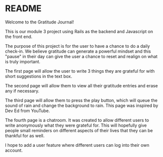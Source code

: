 # README

Welcome to the Gratitude Journal! 

This is our module 3 project using Rails as the backend and Javascript on the front end.

The purpose of this project is for the user to have a chance to do a daily check-in. We believe gratitude can generate a powerful mindset and this "pause" in their day can give the user a chance to reset and realign on what is truly important.

The first page will allow the user to write 3 things they are grateful for with short suggestions in the text box.

The second page will allow them to view all their gratitude entries and erase any if necessary.

The third page will allow them to press the play button, which will queue the sound of rain and change the background to rain. This page was inspired by Dev Ed from YouTube.

The fourth page is a chatroom. It was created to allow different users to write anonymously what they were grateful for. This will hopefully give people small reminders on different aspects of their lives that they can be thankful for as well.

I hope to add a user feature where different users can log into their own account.
